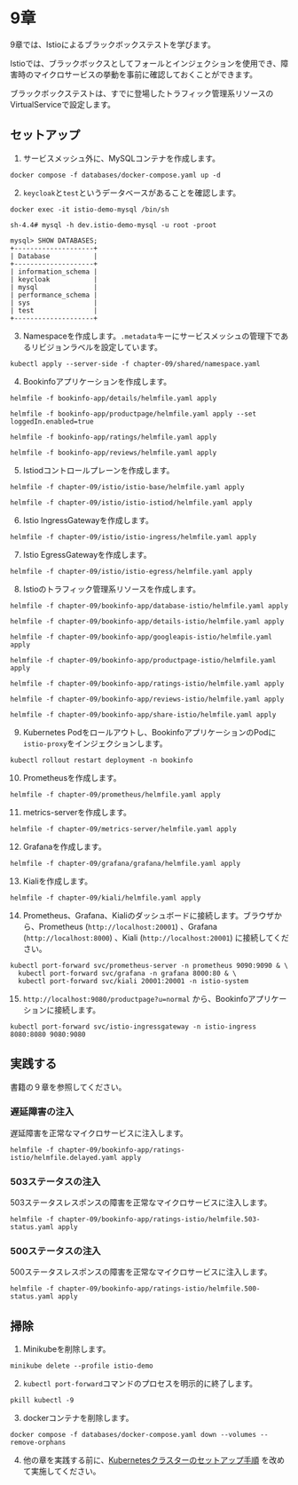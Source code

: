 # 9章

9章では、Istioによるブラックボックステストを学びます。

Istioでは、ブラックボックスとしてフォールとインジェクションを使用でき、障害時のマイクロサービスの挙動を事前に確認しておくことができます。

ブラックボックステストは、すでに登場したトラフィック管理系リソースのVirtualServiceで設定します。

## セットアップ

1. サービスメッシュ外に、MySQLコンテナを作成します。

```bash:ターミナル
docker compose -f databases/docker-compose.yaml up -d
```

2. `keycloak`と`test`というデータベースがあることを確認します。

```bash:ターミナル
docker exec -it istio-demo-mysql /bin/sh

sh-4.4# mysql -h dev.istio-demo-mysql -u root -proot

mysql> SHOW DATABASES;
+--------------------+
| Database           |
+--------------------+
| information_schema |
| keycloak           |
| mysql              |
| performance_schema |
| sys                |
| test               |
+--------------------+
```

3. Namespaceを作成します。`.metadata`キーにサービスメッシュの管理下であるリビジョンラベルを設定しています。

```bash:ターミナル
kubectl apply --server-side -f chapter-09/shared/namespace.yaml
```

4. Bookinfoアプリケーションを作成します。

```bash:ターミナル
helmfile -f bookinfo-app/details/helmfile.yaml apply

helmfile -f bookinfo-app/productpage/helmfile.yaml apply --set loggedIn.enabled=true

helmfile -f bookinfo-app/ratings/helmfile.yaml apply

helmfile -f bookinfo-app/reviews/helmfile.yaml apply
```

5. Istiodコントロールプレーンを作成します。

```bash:ターミナル
helmfile -f chapter-09/istio/istio-base/helmfile.yaml apply

helmfile -f chapter-09/istio/istio-istiod/helmfile.yaml apply
```

6. Istio IngressGatewayを作成します。

```bash:ターミナル
helmfile -f chapter-09/istio/istio-ingress/helmfile.yaml apply
```

7. Istio EgressGatewayを作成します。

```bash:ターミナル
helmfile -f chapter-09/istio/istio-egress/helmfile.yaml apply
```

8. Istioのトラフィック管理系リソースを作成します。

```bash:ターミナル
helmfile -f chapter-09/bookinfo-app/database-istio/helmfile.yaml apply

helmfile -f chapter-09/bookinfo-app/details-istio/helmfile.yaml apply

helmfile -f chapter-09/bookinfo-app/googleapis-istio/helmfile.yaml apply

helmfile -f chapter-09/bookinfo-app/productpage-istio/helmfile.yaml apply

helmfile -f chapter-09/bookinfo-app/ratings-istio/helmfile.yaml apply

helmfile -f chapter-09/bookinfo-app/reviews-istio/helmfile.yaml apply

helmfile -f chapter-09/bookinfo-app/share-istio/helmfile.yaml apply
```

9. Kubernetes Podをロールアウトし、BookinfoアプリケーションのPodに`istio-proxy`をインジェクションします。

```bash:ターミナル
kubectl rollout restart deployment -n bookinfo
```

10. Prometheusを作成します。

```bash:ターミナル
helmfile -f chapter-09/prometheus/helmfile.yaml apply
```

11. metrics-serverを作成します。

```bash:ターミナル
helmfile -f chapter-09/metrics-server/helmfile.yaml apply
```

12. Grafanaを作成します。

```bash:ターミナル
helmfile -f chapter-09/grafana/grafana/helmfile.yaml apply
```

13. Kialiを作成します。

```bash:ターミナル
helmfile -f chapter-09/kiali/helmfile.yaml apply
```

14. Prometheus、Grafana、Kialiのダッシュボードに接続します。ブラウザから、Prometheus (`http://localhost:20001`) 、Grafana (`http://localhost:8000`) 、Kiali (`http://localhost:20001`) に接続してください。

```bash:ターミナル
kubectl port-forward svc/prometheus-server -n prometheus 9090:9090 & \
  kubectl port-forward svc/grafana -n grafana 8000:80 & \
  kubectl port-forward svc/kiali 20001:20001 -n istio-system
```

15. `http://localhost:9080/productpage?u=normal` から、Bookinfoアプリケーションに接続します。

```bash:ターミナル
kubectl port-forward svc/istio-ingressgateway -n istio-ingress 8080:8080 9080:9080
```

## 実践する

書籍の９章を参照してください。

### 遅延障害の注入

遅延障害を正常なマイクロサービスに注入します。

```bash:ターミナル
helmfile -f chapter-09/bookinfo-app/ratings-istio/helmfile.delayed.yaml apply
```

### 503ステータスの注入

503ステータスレスポンスの障害を正常なマイクロサービスに注入します。

```bash:ターミナル
helmfile -f chapter-09/bookinfo-app/ratings-istio/helmfile.503-status.yaml apply
```

### 500ステータスの注入

500ステータスレスポンスの障害を正常なマイクロサービスに注入します。

```bash:ターミナル
helmfile -f chapter-09/bookinfo-app/ratings-istio/helmfile.500-status.yaml apply
```

## 掃除

1. Minikubeを削除します。

```bash:ターミナル
minikube delete --profile istio-demo
```

2. `kubectl port-forward`コマンドのプロセスを明示的に終了します。

```bash:ターミナル
pkill kubectl -9
```

3. dockerコンテナを削除します。

```bash:ターミナル
docker compose -f databases/docker-compose.yaml down --volumes --remove-orphans
```

4. 他の章を実践する前に、[Kubernetesクラスターのセットアップ手順](../README.md) を改めて実施してください。
